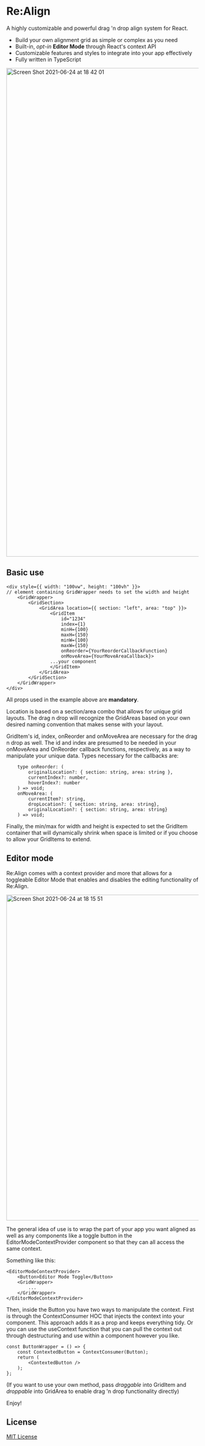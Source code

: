 # Re:Align

A highly customizable and powerful drag 'n drop align system for React.

- Build your own alignment grid as simple or complex as you need
- Built-in, *opt-in* **Editor Mode** through React's context API
- Customizable features and styles to integrate into your app effectively
- Fully written in TypeScript

<img width="1281" alt="Screen Shot 2021-06-24 at 18 42 01" src="https://user-images.githubusercontent.com/34051327/123241401-17cc5600-d51c-11eb-8388-4c0ab8c562aa.png">

## Basic use
```tsx
<div style={{ width: "100vw", height: "100vh" }}> 
// element containing GridWrapper needs to set the width and height
    <GridWrapper>
        <GridSection>
            <GridArea location={{ section: "left", area: "top" }}>
                <GridItem
                    id="1234"
                    index={1}
                    minH={100}
                    maxH={150}
                    minW={100}
                    maxW={150}
                    onReorder={YourReorderCallbackFunction}
                    onMoveArea={YourMoveAreaCallback}>
                ...your component
                </GridItem>
            </GridArea>
        </GridSection>
    </GridWrapper>
</div>
```
All props used in the example above are **mandatory**. 

Location is based on a section/area combo that allows for unique grid layouts. The drag n drop will recognize the GridAreas based on your own desired naming convention that makes sense with your layout.

GridItem's id, index, onReorder and onMoveArea are necessary for the drag n drop as well. The id and index are presumed to be needed in your onMoveArea and OnReorder callback functions, respectively, as a way to manipulate your unique data. Types necessary for the callbacks are:

```tsx
    type onReorder: (
        originalLocation?: { section: string, area: string },
        currentIndex?: number,
        hoverIndex?: number
    ) => void;
    onMoveArea: (
        currentItem?: string,
        dropLocation?: { section: string, area: string},
        originalLocation?: { section: string, area: string}
    ) => void;
```

Finally, the min/max for width and height is expected to set the GridItem container that will dynamically shrink when space is limited or if you choose to allow your GridItems to extend.

## Editor mode
Re:Align comes with a context provider and more that allows for a toggleable Editor Mode that enables and disables the editing functionality of Re:Align. 

<img width="854" alt="Screen Shot 2021-06-24 at 18 15 51" src="https://user-images.githubusercontent.com/34051327/123240889-ad1b1a80-d51b-11eb-9a7d-8f9e75a9b9e0.png">

The general idea of use is to wrap the part of your app you want aligned as well as any components like a toggle button in the EditorModeContextProvider component so that they can all access the same context.

Something like this:
```tsx
<EditorModeContextProvider>
    <Button>Editor Mode Toggle</Button>
    <GridWrapper>
        ...
    </GridWrapper>
</EditorModeContextProvider>
```
Then, inside the Button you have two ways to manipulate the context. First is through the ContextConsumer HOC that injects the context into your component. This approach adds it as a prop and keeps everything tidy. Or you can use the useContext function that you can pull the context out through destructuring and use within a component however you like.

```tsx
const ButtonWrapper = () => {
    const ContextedButton = ContextConsumer(Button);
    return (
        <ContextedButton />
    );
};
```
(If you want to use your own method, pass *draggable* into GridItem and *droppable* into GridArea to enable drag 'n drop functionality directly)

Enjoy!

## License

[MIT License](LICENSE)
